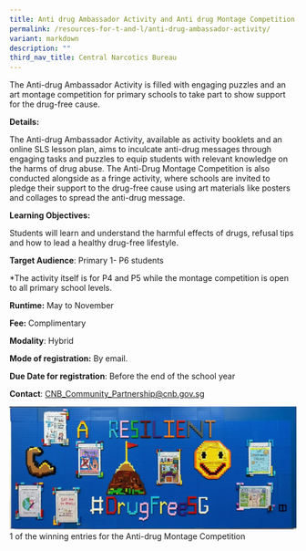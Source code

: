 ```yaml
---
title: Anti drug Ambassador Activity and Anti drug Montage Competition
permalink: /resources-for-t-and-l/anti-drug-ambassador-activity/
variant: markdown
description: ""
third_nav_title: Central Narcotics Bureau
---
```

The Anti-drug Ambassador Activity is filled with engaging puzzles and an art montage competition for primary schools to take part to show support for the drug-free cause.

**Details:**

The Anti-drug Ambassador Activity, available as activity booklets and an online SLS lesson plan, aims to inculcate anti-drug messages through engaging tasks and puzzles to equip students with relevant knowledge on the harms of drug abuse. The Anti-Drug Montage Competition is also conducted alongside as a fringe activity, where schools are invited to pledge their support to the drug-free cause using art materials like posters and collages to spread the anti-drug message.

**Learning Objectives:**

Students will learn and understand the harmful effects of drugs, refusal tips and how to lead a healthy drug-free lifestyle.

**Target Audience**: Primary 1- P6 students

*The activity itself is for P4 and P5 while the montage competition is open to all primary school levels.

**Runtime:** May to November

**Fee:** Complimentary

**Modality**: Hybrid

**Mode of registration:** By email.

**Due Date for registration**: Before the end of the school year

**Contact**: CNB_Community_Partnership@cnb.gov.sg

![](/images/montage.png)
1 of the winning entries for the Anti-drug Montage Competition